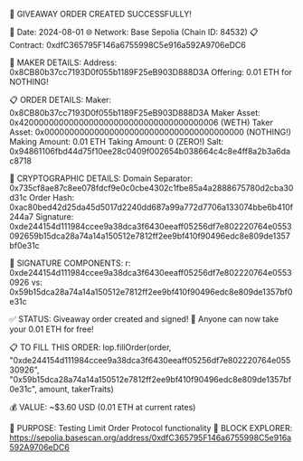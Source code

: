 🎁 GIVEAWAY ORDER CREATED SUCCESSFULLY!

📅 Date: 2024-08-01
🌐 Network: Base Sepolia (Chain ID: 84532)
📋 Contract: 0xdfC365795F146a6755998C5e916a592A9706eDC6

👤 MAKER DETAILS:
   Address: 0x8CB80b37cc7193D0f055b1189F25eB903D888D3A
   Offering: 0.01 ETH for NOTHING!

📋 ORDER DETAILS:
   Maker: 0x8CB80b37cc7193D0f055b1189F25eB903D888D3A
   Maker Asset: 0x4200000000000000000000000000000000000006 (WETH)
   Taker Asset: 0x0000000000000000000000000000000000000000 (NOTHING!)
   Making Amount: 0.01 ETH
   Taking Amount: 0 (ZERO!)
   Salt: 0x94861106fbd44d75f10ee28c0409f002654b038664c4c8e4ff8a2b3a6dac8718

🔐 CRYPTOGRAPHIC DETAILS:
   Domain Separator: 0x735cf8ae87c8ee078fdcf9e0c0cbe4302c1fbe85a4a2888675780d2cba30d31c
   Order Hash: 0xac80bed42d25da45d5017d2240dd687a99a772d7706a133074bbe6b410f244a7
   Signature: 0xde244154d111984ccee9a38dca3f6430eeaff05256df7e802220764e0553092659b15dca28a74a14a150512e7812ff2ee9bf410f90496edc8e809de1357bf0e31c

🔧 SIGNATURE COMPONENTS:
   r: 0xde244154d111984ccee9a38dca3f6430eeaff05256df7e802220764e05530926
   vs: 0x59b15dca28a74a14a150512e7812ff2ee9bf410f90496edc8e809de1357bf0e31c

✅ STATUS: Giveaway order created and signed!
🎁 Anyone can now take your 0.01 ETH for free!

📋 TO FILL THIS ORDER:
   lop.fillOrder(order, "0xde244154d111984ccee9a38dca3f6430eeaff05256df7e802220764e05530926", "0x59b15dca28a74a14a150512e7812ff2ee9bf410f90496edc8e809de1357bf0e31c", amount, takerTraits)

💰 VALUE: ~$3.60 USD (0.01 ETH at current rates)

🎯 PURPOSE: Testing Limit Order Protocol functionality
🔗 BLOCK EXPLORER: https://sepolia.basescan.org/address/0xdfC365795F146a6755998C5e916a592A9706eDC6 